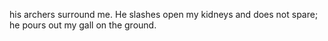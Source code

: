 his archers surround me. He slashes open my kidneys and does not spare; he pours out my gall on the ground.
